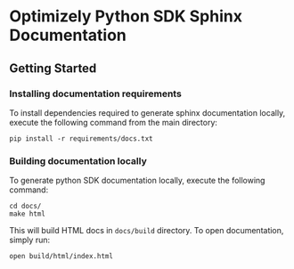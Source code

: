 Optimizely Python SDK Sphinx Documentation
=====================

Getting Started
---------------

### Installing documentation requirements

To install dependencies required to generate sphinx documentation locally, execute the following command from the main directory:

    pip install -r requirements/docs.txt

### Building documentation locally

To generate python SDK documentation locally, execute the following command:

    cd docs/
    make html

This will build HTML docs in `docs/build` directory. To open documentation, simply run:
   
    open build/html/index.html

